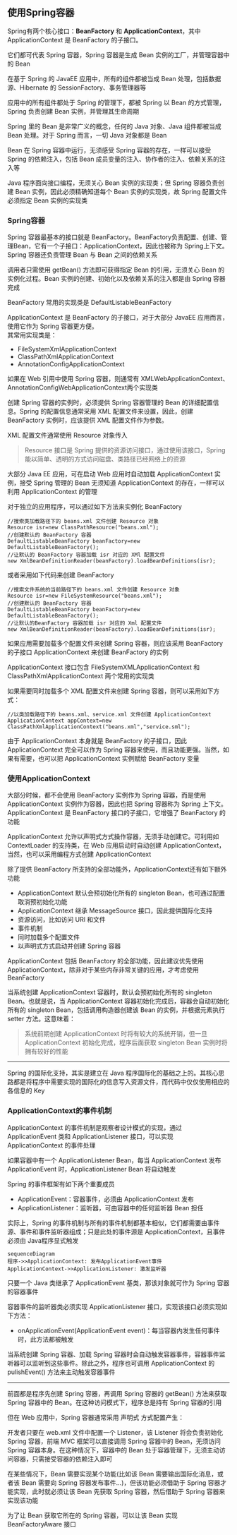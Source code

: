 ## 使用Spring容器
Spring有两个核心接口：**BeanFactory** 和 **ApplicationContext**，其中 ApplicationContext 是 BeanFactory 的子接口。  

它们都可代表 Spring 容器，Spring 容器是生成 Bean 实例的工厂，并管理容器中的 Bean  

在基于 Spring 的 JavaEE 应用中，所有的组件都被当成 Bean 处理，包括数据源、Hibernate 的 SessionFactory、事务管理器等  

应用中的所有组件都处于 Spring 的管理下，都被 Spring 以 Bean 的方式管理，Spring 负责创建 Bean 实例，并管理其生命周期  

Spring 里的 Bean 是非常广义的概念，任何的 Java 对象、Java 组件都被当成 Bean 处理。对于 Spring 而言，一切 Java 对象都是 Bean  

Bean 在 Spring 容器中运行，无须感受 Spring 容器的存在，一样可以接受 Spring 的依赖注入，包括 Bean 成员变量的注入、协作者的注入、依赖关系的注入等  

Java 程序面向接口编程，无须关心 Bean 实例的实现类；但 Spring 容器负责创建 Bean 实例，因此必须精确知道每个 Bean 实例的实现类，故 Spring 配置文件必须指定 Bean 实例的实现类  

### Spring容器
Spring 容器最基本的接口就是 BeanFactory。BeanFactory负责配置、创建、管理Bean，它有一个子接口：ApplicationContext，因此也被称为 Spring上下文。Spring 容器还负责管理 Bean 与 Bean 之间的依赖关系  

调用者只需使用 getBean() 方法即可获得指定 Bean 的引用，无须关心 Bean 的实例化过程。Bean 实例的创建、初始化以及依赖关系的注入都是由 Spring 容器完成  

BeanFactory 常用的实现类是 DefaultListableBeanFactory  

ApplicationContext 是 BeanFactory 的子接口，对于大部分 JavaEE 应用而言，使用它作为 Spring 容器更方便。  
其常用实现类是：
- FileSystemXmlApplicationContext
- ClassPathXmlApplicationContext
- AnnotationConfigApplicationContext

如果在 Web 引用中使用 Spring 容器，则通常有 XMLWebApplicationContext、AnnotationConfigWebApplicationContext两个实现类  

创建 Spring 容器的实例时，必须提供 Spring 容器管理的 Bean 的详细配置信息。Spring 的配置信息通常采用 XML 配置文件来设置，因此，创建 BeanFactory 实例时，应该提供 XML 配置文件作为参数。  

XML 配置文件通常使用 Resource 对象传入  

> Resource 接口是 Spring 提供的资源访问接口，通过使用该接口，Spring 能以简单、透明的方式访问磁盘、类路径已经网络上的资源

大部分 Java EE 应用，可在启动 Web 应用时自动加载 ApplicationContext 实例，接受 Spring 管理的 Bean 无须知道 ApplicationContext 的存在，一样可以利用 ApplicationContext 的管理  

对于独立的应用程序，可以通过如下方法来实例化 BeanFactory  
```
//搜索类加载路径下的 beans.xml 文件创建 Resource 对象
Resource isr=new ClassPathResource("beans.xml");
//创建默认的 BeanFactory 容器
DefaultListableBeanFactory beanFactory=new DefaultListableBeanFactory();
//让默认的 BeanFactory 容器加载 isr 对应的 XMl 配置文件
new XmlBeanDefinitionReader(beanFactory).loadBeanDefinitions(isr);
```
或者采用如下代码来创建 BeanFactory
```
//搜索文件系统的当前路径下的 beans.xml 文件创建 Resource 对象
Resource isr=new FileSystemResource("beans.xml");
//创建默认的 BeanFactory 容器
DefaultListableBeanFactory beanFactory=new DefaultListableBeanFactory();
//让默认的BeanFactory 容器加载 isr 对应的 Xml 配置文件
new XmlBeanDefinitionReader(beanFactory).loadBeanDefinitions(isr);
```
如果应用需要加载多个配置文件来创建 Spring 容器，则应该采用 BeanFactory 的子接口 ApplicationContext 来创建 BeanFactory 的实例  

ApplicationContext 接口包含 FileSystemXMLApplicationContext 和 ClassPathXmlApplicationContext 两个常用的实现类  

如果需要同时加载多个 XML 配置文件来创建 Spring 容器，则可以采用如下方式：
```
//以类加载路径下的 beans.xml、service.xml 文件创建 ApplicationContext
ApplicationContext appContext=new ClassPathXmlApplicationContext("beans.xml","service.sml");
```
由于 ApplicationContext 本身就是 BeanFactory 的子接口，因此 ApplicationContext 完全可以作为 Spring 容器来使用，而且功能更强。当然，如果有需要，也可以把 ApplicationContext 实例赋给 BeanFactory 变量  


### 使用ApplicationContext
大部分时候，都不会使用 BeanFactory 实例作为 Spring 容器，而是使用 ApplicationContext 实例作为容器，因此也把 Spring 容器称为 Spring 上下文。ApplicationContext 是 BeanFactory 接口的子接口，它增强了 BeanFactory 的功能  

ApplicationContext 允许以声明式方式操作容器，无须手动创建它。可利用如 ContextLoader 的支持类，在 Web 应用启动时自动创建 ApplicationContext，当然，也可以采用编程方式创建 ApplicationContext  

除了提供 BeanFactory 所支持的全部功能外，ApplicationContext还有如下额外功能
- ApplicationContext 默认会预初始化所有的 singleton Bean，也可通过配置取消预初始化功能
- ApplicationContext 继承 MessageSource 接口，因此提供国际化支持
- 资源访问，比如访问 URl 和文件
- 事件机制
- 同时加载多个配置文件
- 以声明式方式启动并创建 Spring 容器

ApplicationContext 包括 BeanFactory 的全部功能，因此建议优先使用 ApplicationContext，除非对于某些内存非常关键的应用，才考虑使用 BeanFactory  

当系统创建 ApplicationContext 容器时，默认会预初始化所有的 singleton Bean。也就是说，当 ApplicationContext 容器初始化完成后，容器会自动初始化所有的 singleton Bean，包括调用构造器创建该 Bean 的实例，并根据<property>元素执行 setter 方法。这意味着：
> 系统前期创建 ApplicationContext 时将有较大的系统开销，但一旦 ApplicationContext 初始化完成，程序后面获取 singleton Bean 实例时将拥有较好的性能  


---

Spring 的国际化支持，其实是建立在 Java 程序国际化的基础之上的。其核心思路都是将程序中需要实现的国际化的信息写入资源文件，而代码中仅仅使用相应的各信息的 Key  

### ApplicationContext的事件机制
ApplicationContext 的事件机制是观察者设计模式的实现，通过 ApplicationEvent 类和 ApplicationListener 接口，可以实现 ApplicationContext 的事件处理  

如果容器中有一个 ApplicationListener Bean，每当 ApplicationContext 发布 ApplicationEvent 时，ApplicationListener Bean 将自动触发  

Spring 的事件框架有如下两个重要成员
- ApplicationEvent：容器事件，必须由 ApplicationContext 发布
- ApplicationListener：监听器，可由容器中的任何监听器 Bean 担任

实际上，Spring 的事件机制与所有的事件机制都基本相似，它们都需要由事件源、事件和事件监听器组成；只是此处的事件源是 ApplicationContext，且事件必须由 Java程序显式触发  



```
sequenceDiagram
程序->>ApplicationContext: 发布ApplicationEvent事件
ApplicationContext->>ApplicationListener: 激发监听器

```
只要一个 Java 类继承了 ApplicationEvent 基类，那该对象就可作为 Spring 容器的容器事件  

容器事件的监听器类必须实现 ApplicationListener 接口，实现该接口必须实现如下方法：
- onApplicationEvent(ApplicationEvent event)：每当容器内发生任何事件时，此方法都被触发

当系统创建 Spring 容器、加载 Spring 容器时会自动触发容器事件，容器事件监听器可以监听到这些事件。除此之外，程序也可调用 ApplicationContext 的 pulishEvent() 方法来主动触发容器事件

---

前面都是程序先创建 Spring 容器，再调用 Spring 容器的 getBean() 方法来获取 Spring 容器中的 Bean。在这种访问模式下，程序总是持有 Spring 容器的引用  

但在 Web 应用中，Spring 容器通常采用 声明式 方式配置产生：  

开发者只要在 web.xml 文件中配置一个 Listener，该 Listener 将会负责初始化 Spring 容器，前端 MVC 框架可以直接调用 Spring 容器中的 Bean，无须访问 Spring 容器本身。在这种情况下，容器中的 Bean 处于容器管理下，无须主动访问容器，只需接受容器的依赖注入即可  

在某些情况下，Bean 需要实现某个功能(比如该 Bean 需要输出国际化消息，或者该 Bean 需要向 Spring 容器发布事件...)，但该功能必须借助于 Spring 容器才能实现，此时就必须让该 Bean 先获取 Spring 容器，然后借助于 Spring 容器来实现该功能  

为了让 Bean 获取它所在的 Spring 容器，可以让该 Bean 实现 BeanFactoryAware 接口

